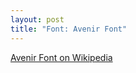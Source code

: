 ```yaml
---
layout: post
title: "Font: Avenir Font"
---
```

[Avenir Font on Wikipedia](http://en.wikipedia.org/wiki/Avenir_%28typeface%29)

